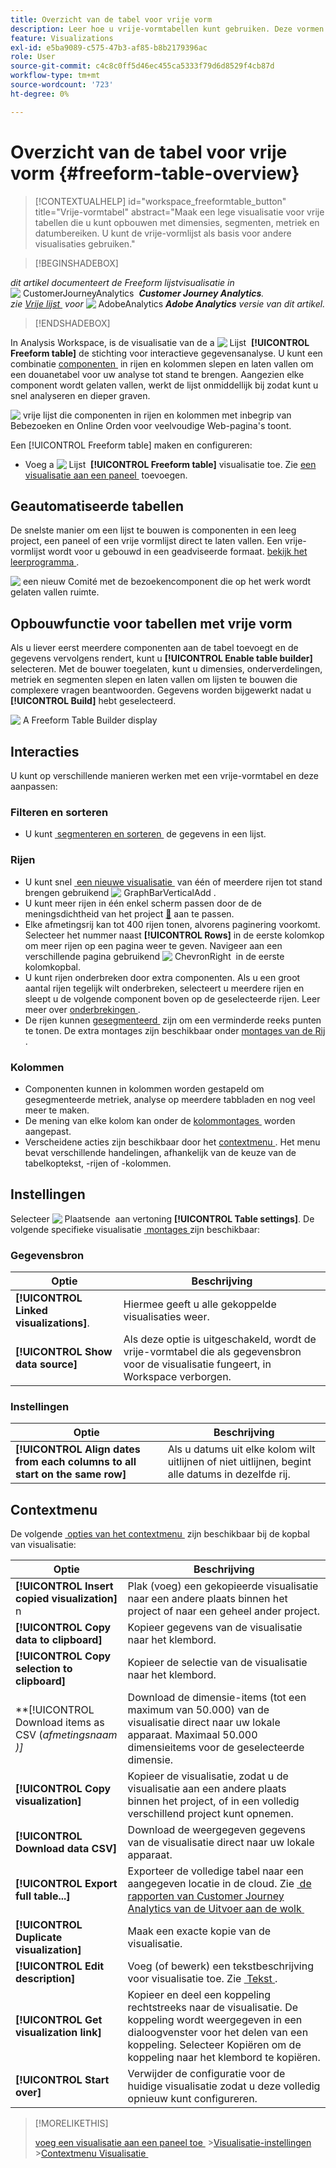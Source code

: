 ```yaml
---
title: Overzicht van de tabel voor vrije vorm
description: Leer hoe u vrije-vormtabellen kunt gebruiken. Deze vormen de basis voor gegevensanalyse in Analysis Workspace.
feature: Visualizations
exl-id: e5ba9089-c575-47b3-af85-b8b2179396ac
role: User
source-git-commit: c4c8c0ff5d46ec455ca5333f79d6d8529f4cb87d
workflow-type: tm+mt
source-wordcount: '723'
ht-degree: 0%

---
```


# Overzicht van de tabel voor vrije vorm {#freeform-table-overview}

<!-- markdownlint-disable MD034 -->

>[!CONTEXTUALHELP]
>id="workspace_freeformtable_button"
>title="Vrije-vormtabel"
>abstract="Maak een lege visualisatie voor vrije tabellen die u kunt opbouwen met dimensies, segmenten, metriek en datumbereiken. U kunt de vrije-vormlijst als basis voor andere visualisaties gebruiken."

<!-- markdownlint-enable MD034 -->


>[!BEGINSHADEBOX]

_dit artikel documenteert de Freeform lijstvisualisatie in_ ![&#x200B; CustomerJourneyAnalytics &#x200B;](/help/assets/icons/CustomerJourneyAnalytics.svg) _&#x200B;**Customer Journey Analytics**._<br/>_zie [&#x200B; Vrije lijst &#x200B;](https://experienceleague.adobe.com/nl/docs/analytics/analyze/analysis-workspace/visualizations/freeform-table/freeform-table) voor_ ![&#x200B; AdobeAnalytics &#x200B;](/help/assets/icons/AdobeAnalytics.svg) _&#x200B;**Adobe Analytics** versie van dit artikel._

>[!ENDSHADEBOX]


In Analysis Workspace, is de visualisatie van de a ![&#x200B; Lijst &#x200B;](/help/assets/icons/Table.svg) **[!UICONTROL Freeform table]** de stichting voor interactieve gegevensanalyse. U kunt een combinatie [&#x200B; componenten &#x200B;](/help/components/overview.md) in rijen en kolommen slepen en laten vallen om een douanetabel voor uw analyse tot stand te brengen. Aangezien elke component wordt gelaten vallen, werkt de lijst onmiddellijk bij zodat kunt u snel analyseren en dieper graven.

![&#x200B; vrije lijst die componenten in rijen en kolommen met inbegrip van Bebezoeken en Online Orden voor veelvoudige Web-pagina&#39;s toont.](assets/opening-section.png)

Een [!UICONTROL Freeform table] maken en configureren:

* Voeg a ![&#x200B; Lijst &#x200B;](/help/assets/icons/Table.svg) **[!UICONTROL Freeform table]** visualisatie toe. Zie [&#x200B; een visualisatie aan een paneel &#x200B;](../freeform-analysis-visualizations.md#add-visualizations-to-a-panel) toevoegen.

## Geautomatiseerde tabellen

De snelste manier om een lijst te bouwen is componenten in een leeg project, een paneel of een vrije vormlijst direct te laten vallen. Een vrije-vormlijst wordt voor u gebouwd in een geadviseerde formaat. [&#x200B; bekijk het leerprogramma &#x200B;](https://experienceleague.adobe.com/nl/docs/analytics-learn/tutorials/analysis-workspace/building-freeform-tables/auto-build-freeform-tables-in-analysis-workspace).

![&#x200B; een nieuw Comité met de bezoekencomponent die op het werk wordt gelaten vallen ruimte.](assets/automated-table.png)

## Opbouwfunctie voor tabellen met vrije vorm

Als u liever eerst meerdere componenten aan de tabel toevoegt en de gegevens vervolgens rendert, kunt u **[!UICONTROL Enable table builder]** selecteren. Met de bouwer toegelaten, kunt u dimensies, onderverdelingen, metriek en segmenten slepen en laten vallen om lijsten te bouwen die complexere vragen beantwoorden. Gegevens worden bijgewerkt nadat u **[!UICONTROL Build]** hebt geselecteerd.

![&#x200B; A Freeform Table Builder display &#x200B;](assets/table-builder.png)

## Interacties

U kunt op verschillende manieren werken met een vrije-vormtabel en deze aanpassen:

### Filteren en sorteren

* U kunt [&#x200B; segmenteren en sorteren &#x200B;](filter-and-sort.md) de gegevens in een lijst.

### Rijen

* U kunt snel [&#x200B; een nieuwe visualisatie &#x200B;](../freeform-analysis-visualizations.md#visualize) van één of meerdere rijen tot stand brengen gebruikend ![&#x200B; GraphBarVerticalAdd &#x200B;](/help/assets/icons/GraphBarVerticalAdd.svg).
* U kunt meer rijen in één enkel scherm passen door de de meningsdichtheid van het project [&#128279;](/help/analysis-workspace/build-workspace-project/view-density.md) aan te passen.
* Elke afmetingsrij kan tot 400 rijen tonen, alvorens paginering voorkomt. Selecteer het nummer naast **[!UICONTROL Rows]** in de eerste kolomkop om meer rijen op een pagina weer te geven. Navigeer aan een verschillende pagina gebruikend ![&#x200B; ChevronRight &#x200B;](/help/assets/icons/ChevronRight.svg) in de eerste kolomkopbal.
* U kunt rijen onderbreken door extra componenten. Als u een groot aantal rijen tegelijk wilt onderbreken, selecteert u meerdere rijen en sleept u de volgende component boven op de geselecteerde rijen. Leer meer over [&#x200B; onderbrekingen &#x200B;](/help/components/dimensions/t-breakdown-fa.md).
* De rijen kunnen [&#x200B; gesegmenteerd &#x200B;](/help/components/segments/seg-overview.md) zijn om een verminderde reeks punten te tonen. De extra montages zijn beschikbaar onder [&#x200B; montages van de Rij &#x200B;](/help/analysis-workspace/visualizations/freeform-table/column-row-settings/table-settings.md).

### Kolommen

* Componenten kunnen in kolommen worden gestapeld om gesegmenteerde metriek, analyse op meerdere tabbladen en nog veel meer te maken.
* De mening van elke kolom kan onder de [&#x200B; kolommontages &#x200B;](/help/analysis-workspace/visualizations/freeform-table/column-row-settings/column-settings.md) worden aangepast.
* Verscheidene acties zijn beschikbaar door het [&#x200B; contextmenu &#x200B;](/help/analysis-workspace/visualizations/freeform-analysis-visualizations.md#context-menu). Het menu bevat verschillende handelingen, afhankelijk van de keuze van de tabelkoptekst, -rijen of -kolommen.


## Instellingen

Selecteer ![&#x200B; Plaatsende &#x200B;](/help/assets/icons/Setting.svg) aan vertoning **[!UICONTROL Table settings]**. De volgende specifieke visualisatie [&#x200B; montages &#x200B;](../freeform-analysis-visualizations.md#settings) zijn beschikbaar:

### Gegevensbron

| Optie | Beschrijving |
|---|---|
| **[!UICONTROL Linked visualizations]**. | Hiermee geeft u alle gekoppelde visualisaties weer. |
| **[!UICONTROL Show data source]** | Als deze optie is uitgeschakeld, wordt de vrije-vormtabel die als gegevensbron voor de visualisatie fungeert, in Workspace verborgen. |

### Instellingen

| Optie | Beschrijving |
|---|---|
| **[!UICONTROL Align dates from each columns to all start on the same row]** | Als u datums uit elke kolom wilt uitlijnen of niet uitlijnen, begint alle datums in dezelfde rij. |


## Contextmenu

De volgende [&#x200B; opties van het contextmenu &#x200B;](../freeform-analysis-visualizations.md#context-menu) zijn beschikbaar bij de kopbal van visualisatie:

| Optie | Beschrijving |
| --- | --- |
| **[!UICONTROL Insert copied visualization]**&#x200B;n | Plak (voeg) een gekopieerde visualisatie naar een andere plaats binnen het project of naar een geheel ander project. |
| **[!UICONTROL Copy data to clipboard]** | Kopieer gegevens van de visualisatie naar het klembord. |
| **[!UICONTROL Copy selection to clipboard]** | Kopieer de selectie van de visualisatie naar het klembord. |
| **[!UICONTROL Download items as CSV (*afmetingsnaam *)]** | Download de dimensie-items (tot een maximum van 50.000) van de visualisatie direct naar uw lokale apparaat. Maximaal 50.000 dimensieitems voor de geselecteerde dimensie. |
| **[!UICONTROL Copy visualization]** | Kopieer de visualisatie, zodat u de visualisatie aan een andere plaats binnen het project, of in een volledig verschillend project kunt opnemen. |
| **[!UICONTROL Download data CSV]** | Download de weergegeven gegevens van de visualisatie direct naar uw lokale apparaat. |
| **[!UICONTROL Export full table...]** | Exporteer de volledige tabel naar een aangegeven locatie in de cloud. Zie [&#x200B; de rapporten van Customer Journey Analytics van de Uitvoer aan de wolk &#x200B;](../../export/export-cloud.md) |
| **[!UICONTROL Duplicate visualization]** | Maak een exacte kopie van de visualisatie. |
| **[!UICONTROL Edit description]** | Voeg (of bewerk) een tekstbeschrijving voor visualisatie toe. Zie [&#x200B; Tekst &#x200B;](../text.md). |
| **[!UICONTROL Get visualization link]** | Kopieer en deel een koppeling rechtstreeks naar de visualisatie. De koppeling wordt weergegeven in een dialoogvenster voor het delen van een koppeling. Selecteer Kopiëren om de koppeling naar het klembord te kopiëren. |
| **[!UICONTROL Start over]** | Verwijder de configuratie voor de huidige visualisatie zodat u deze volledig opnieuw kunt configureren. |


>[!MORELIKETHIS]
>
>[&#x200B; voeg een visualisatie aan een paneel toe &#x200B;](/help/analysis-workspace/visualizations/freeform-analysis-visualizations.md#add-visualizations-to-a-panel)
>&#x200B;>[Visualisatie-instellingen &#x200B;](/help/analysis-workspace/visualizations/freeform-analysis-visualizations.md#settings)
>&#x200B;>[Contextmenu Visualisatie &#x200B;](/help/analysis-workspace/visualizations/freeform-analysis-visualizations.md#context-menu)
>
